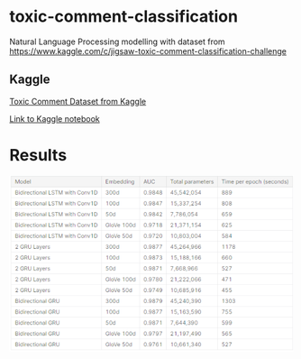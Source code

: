 # toxic-comment-classification
Natural Language Processing modelling with dataset from https://www.kaggle.com/c/jigsaw-toxic-comment-classification-challenge

## Kaggle

[Toxic Comment Dataset from Kaggle](https://www.kaggle.com/c/jigsaw-toxic-comment-classification-challenge/data)

[Link to Kaggle notebook](https://www.kaggle.com/theoleung/toxic-comment-classification-with-glove-embeddings/notebook)

# Results
![results cell](screenshots/rnn_results.png)
